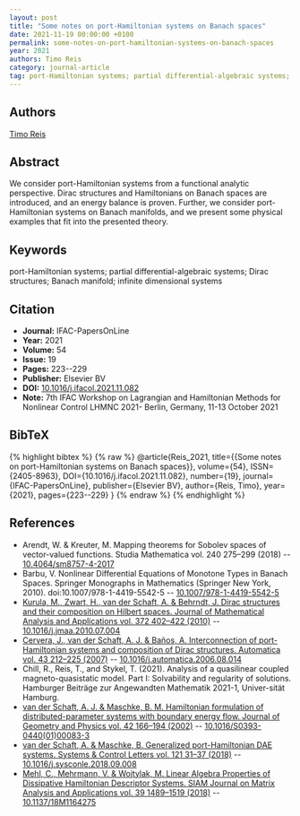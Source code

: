 ```yaml
---
layout: post
title: "Some notes on port-Hamiltonian systems on Banach spaces"
date: 2021-11-19 00:00:00 +0100
permalink: some-notes-on-port-hamiltonian-systems-on-banach-spaces
year: 2021
authors: Timo Reis
category: journal-article
tag: port-Hamiltonian systems; partial differential-algebraic systems; Dirac structures; Banach manifold; infinite dimensional systems
---
```

 
## Authors
[Timo Reis](authors/timo-reis)
 
## Abstract
We consider port-Hamiltonian systems from a functional analytic perspective. Dirac structures and Hamiltonians on Banach spaces are introduced, and an energy balance is proven. Further, we consider port-Hamiltonian systems on Banach manifolds, and we present some physical examples that fit into the presented theory.
 
## Keywords
port-Hamiltonian systems; partial differential-algebraic systems; Dirac structures; Banach manifold; infinite dimensional systems
 
## Citation
- **Journal:** IFAC-PapersOnLine
- **Year:** 2021
- **Volume:** 54
- **Issue:** 19
- **Pages:** 223--229
- **Publisher:** Elsevier BV
- **DOI:** [10.1016/j.ifacol.2021.11.082](https://doi.org/10.1016/j.ifacol.2021.11.082)
- **Note:** 7th IFAC Workshop on Lagrangian and Hamiltonian Methods for Nonlinear Control LHMNC 2021- Berlin, Germany, 11-13 October 2021
 
## BibTeX
{% highlight bibtex %}
{% raw %}
@article{Reis_2021,
  title={{Some notes on port-Hamiltonian systems on Banach spaces}},
  volume={54},
  ISSN={2405-8963},
  DOI={10.1016/j.ifacol.2021.11.082},
  number={19},
  journal={IFAC-PapersOnLine},
  publisher={Elsevier BV},
  author={Reis, Timo},
  year={2021},
  pages={223--229}
}
{% endraw %}
{% endhighlight %}
 
## References
- Arendt, W. & Kreuter, M. Mapping theorems for Sobolev spaces of vector-valued functions. Studia Mathematica vol. 240 275–299 (2018) -- [10.4064/sm8757-4-2017](https://doi.org/10.4064/sm8757-4-2017)
- Barbu, V. Nonlinear Differential Equations of Monotone Types in Banach Spaces. Springer Monographs in Mathematics (Springer New York, 2010). doi:10.1007/978-1-4419-5542-5 -- [10.1007/978-1-4419-5542-5](https://doi.org/10.1007/978-1-4419-5542-5)
- [Kurula, M., Zwart, H., van der Schaft, A. & Behrndt, J. Dirac structures and their composition on Hilbert spaces. Journal of Mathematical Analysis and Applications vol. 372 402–422 (2010)](dirac-structures-and-their-composition-on-hilbert-spaces) -- [10.1016/j.jmaa.2010.07.004](https://doi.org/10.1016/j.jmaa.2010.07.004)
- [Cervera, J., van der Schaft, A. J. & Baños, A. Interconnection of port-Hamiltonian systems and composition of Dirac structures. Automatica vol. 43 212–225 (2007)](interconnection-of-port-hamiltonian-systems-and-composition-of-dirac-structures) -- [10.1016/j.automatica.2006.08.014](https://doi.org/10.1016/j.automatica.2006.08.014)
- Chill, R., Reis, T., and Stykel, T. (2021). Analysis of a quasilinear coupled magneto-quasistatic model. Part I: Solvability and regularity of solutions. Hamburger Beiträge zur Angewandten Mathematik 2021-1, Univer-sität Hamburg.
- [van der Schaft, A. J. & Maschke, B. M. Hamiltonian formulation of distributed-parameter systems with boundary energy flow. Journal of Geometry and Physics vol. 42 166–194 (2002)](hamiltonian-formulation-of-distributed-parameter-systems-with-boundary-energy-flow) -- [10.1016/S0393-0440(01)00083-3](https://doi.org/10.1016/S0393-0440(01)00083-3)
- [van der Schaft, A. & Maschke, B. Generalized port-Hamiltonian DAE systems. Systems &amp; Control Letters vol. 121 31–37 (2018)](generalized-port-hamiltonian-dae-systems) -- [10.1016/j.sysconle.2018.09.008](https://doi.org/10.1016/j.sysconle.2018.09.008)
- [Mehl, C., Mehrmann, V. & Wojtylak, M. Linear Algebra Properties of Dissipative Hamiltonian Descriptor Systems. SIAM Journal on Matrix Analysis and Applications vol. 39 1489–1519 (2018)](linear-algebra-properties-of-dissipative-hamiltonian-descriptor-systems) -- [10.1137/18M1164275](https://doi.org/10.1137/18M1164275)

